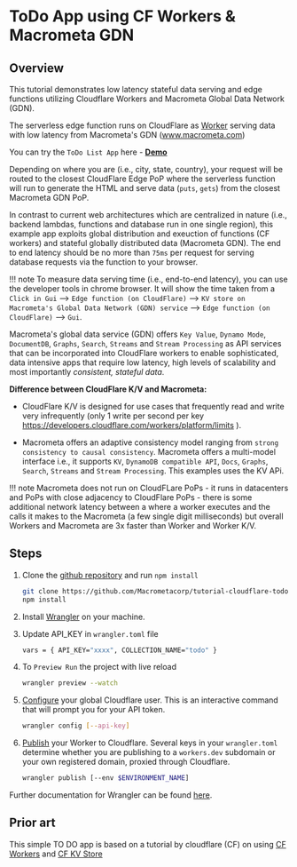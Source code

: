 # ToDo App using CF Workers & Macrometa GDN

## Overview

This tutorial demonstrates low latency stateful data serving and edge functions utilizing Cloudflare Workers and Macrometa Global Data Network (GDN).

The serverless edge function runs on CloudFlare as [Worker](https://workers.cloudflare.com/) serving data with low latency from Macrometa's GDN (www.macrometa.com)

You can try the `ToDo List App` here - **[Demo](https://todo.macrometa.io/)**

Depending on where you are (i.e., city, state, country), your request will be routed to the closest CloudFlare Edge PoP where the serverless function will run to generate the HTML and serve data (`puts`, `gets`) from the closest Macrometa GDN PoP.

In contrast to current web architectures which are centralized in nature (i.e., backend lambdas, functions and database run in one single region), this example app exploits global distribution and exeuction of functions (CF workers) and stateful globally distributed data (Macrometa GDN). The end to end latency should be no more than `75ms` per request for serving database requests via the function to your browser.

!!! note
    To measure data serving time (i.e., end-to-end latency), you can use the developer tools in chrome browser. It will show the time taken from a `Click in Gui` --> `Edge function (on CloudFlare)` --> `KV store on Macrometa's Global Data Network (GDN) service` --> `Edge function (on CloudFlare)` --> `Gui`.

Macrometa's global data service (GDN) offers `Key Value`, `Dynamo Mode`, `DocumentDB`, `Graphs`, `Search`, `Streams` and `Stream Processing` as API services that can be incorporated into CloudFlare workers to enable sophisticated, data intensive apps that require low latency, high levels of scalability and most importantly *consistent, stateful data*.

**Difference between CloudFlare K/V and Macrometa:**

* CloudFlare K/V is designed for use cases that frequently read and write very infrequently (only 1 write per second per key  https://developers.cloudflare.com/workers/platform/limits ).

* Macrometa offers an adaptive consistency model ranging from `strong consistency to causal consistency`.  Macrometa offers a multi-model interface i.e., it supports `KV`, `DynamoDB compatible API`, `Docs`, `Graphs`, `Search`, `Streams` and `Stream Processing`.  This examples uses the KV APi.

!!! note
    Macrometa does not run on CloudFLare PoPs - it runs in datacenters and PoPs with close adjacency to CloudFlare PoPs - there is some additional network latency between a where a worker executes and the calls it makes to the Macrometa (a few single digit milliseconds) but overall Workers and Macrometa are 3x faster than Worker and Worker K/V.

## Steps

1. Clone the [github repository](https://github.com/Macrometacorp/tutorial-cloudflare-todo) and run `npm install`

    ``` bash
    git clone https://github.com/Macrometacorp/tutorial-cloudflare-todo.git
    npm install
    ```

2. Install [Wrangler](https://github.com/cloudflare/wrangler) on your machine.

3. Update API_KEY in `wrangler.toml` file

    ```bash
    vars = { API_KEY="xxxx", COLLECTION_NAME="todo" }
    ```

4. To `Preview Run` the project with live reload

    ```bash
    wrangler preview --watch
    ```

5. [Configure]((https://developers.cloudflare.com/workers/tooling/wrangler/commands/#config)) your global Cloudflare user. This is an interactive command that will prompt you for your API token.

    ```bash
    wrangler config [--api-key]
    ```

6. [Publish](https://developers.cloudflare.com/workers/tooling/wrangler/commands/#publish) your Worker to Cloudflare. Several keys in your `wrangler.toml` determine whether you are publishing to a `workers.dev` subdomain or your own registered domain, proxied through Cloudflare.

    ```bash
    wrangler publish [--env $ENVIRONMENT_NAME]
    ```

Further documentation for Wrangler can be found [here](https://developers.cloudflare.com/workers/tooling/wrangler).

## Prior art

This simple TO DO app is based on a tutorial by cloudflare (CF) on using [CF Workers](https://workers.cloudflare.com/) and [CF KV Store](https://developers.cloudflare.com/workers/reference/storage)
